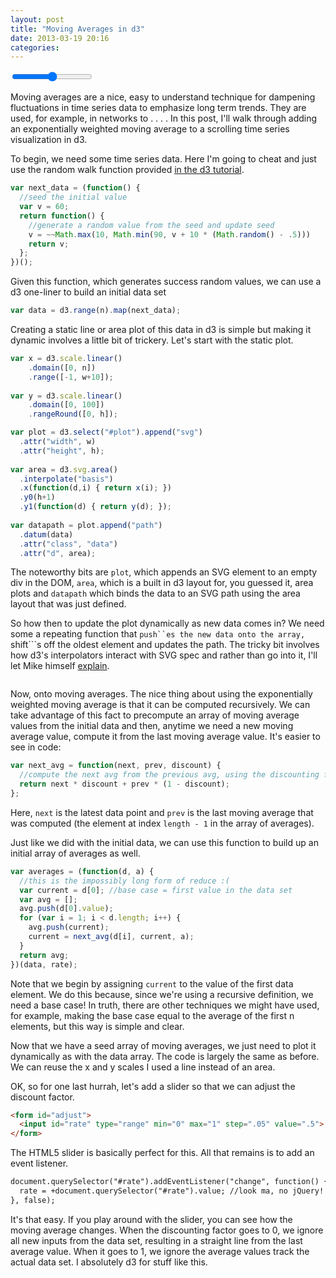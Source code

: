 ```yaml
---
layout: post
title: "Moving Averages in d3"
date: 2013-03-19 20:16
categories: 
---
```

<div id="plot"></div>
<form id="adjust">
  <input id="rate" type="range" min="0" max="1" step=".05" value=".5">
</form>
<script src="http://d3js.org/d3.v3.min.js"></script>
<script type="text/javascript">

var n = 100; //number of data elements
var w = 800; var h = 100; //plot size
var rate = .5; //discounting factor

document.querySelector("#rate").addEventListener("change", function() {
  rate = +document.querySelector("#rate").value; //look ma, no jQuery!
}, false);

var next_data = (function() {
  //generate a random value from a previous value
  var v = 70;
  return function() {
    v = ~~Math.max(10, Math.min(90, v + 10 * (Math.random() - .5)))
    return v;
  };
})();

var data = d3.range(n).map(next_data);

var next_avg = function(next, prev, discount) {
  //compute the next avg from the previous avg, using the discounting factor
  return next * discount + prev * (1 - discount);
};

var averages = (function(d, a) {
  var current = d[0];
  var avg = []; 
  avg.push(d[0].value);
  for (var i = 1; i < d.length; i++) {
    avg.push(current);
    current = next_avg(d[i], current, a);
  }
  return avg;
})(data, rate);

var x = d3.scale.linear()
    .domain([0, n])
    .range([-1, w+10]);
    
var y = d3.scale.linear()
    .domain([0, 100])
    .rangeRound([0, h]);

var plot = d3.select("#plot").append("svg")
  .attr("width", w)
  .attr("height", h);
 
var area = d3.svg.area()
  .interpolate("basis")
  .x(function(d,i) { return x(i); })
  .y0(h+1)
  .y1(function(d) { return y(d); });
  
var datapath = plot.append("path")
  .datum(data)
  .attr("class", "data")
  .attr("d", area);
  
var line = d3.svg.line()
  .interpolate("basis")
  .x(function(d,i) { return x(i); })
  .y(function(d,i) { return y(d); });

var avgpath = plot.append("path")
  .datum(averages)
  .attr("class", "average")
  .attr("d", line);

var tick = function() {
 
  var nd = next_data();
  var na = next_avg(nd, averages[averages.length - 1], rate);
  data.push(nd);
  averages.push(na);
 
  datapath.attr("d", area)
    .attr("transform", null)
    .transition()
    .duration(200)
    .ease("linear")
    .attr("transform", "translate(" + x(-1) + ")");
    
  avgpath.attr("d", line)
    .attr("transform", null)
    .transition()
    .duration(200)
    .ease("linear")
    .attr("transform", "translate(" + x(-1) + ")")
    .each("end", tick);
    
  data.shift();
  averages.shift();
}
  
tick();

</script>
Moving averages are a nice, easy to understand technique for dampening fluctuations in time series data to emphasize long term trends. They are used, for example, in networks to . . . . In this post, I'll walk through adding an exponentially weighted moving average to a scrolling time series visualization in d3.

To begin, we need some time series data. Here I'm going to cheat and just use the random walk function provided [in the d3 tutorial]().

``` javascript
var next_data = (function() {
  //seed the initial value 
  var v = 60;
  return function() {
    //generate a random value from the seed and update seed
    v = ~~Math.max(10, Math.min(90, v + 10 * (Math.random() - .5)))
    return v;
  };
})();
```

Given this function, which generates success random values, we can use a d3 one-liner to build an initial data set

``` javascript
var data = d3.range(n).map(next_data);
```

Creating a static line or area plot of this data in d3 is simple but making it dynamic involves a little bit of trickery. Let's start with the static plot.

``` javascript
var x = d3.scale.linear()
    .domain([0, n])
    .range([-1, w+10]);
    
var y = d3.scale.linear()
    .domain([0, 100])
    .rangeRound([0, h]);

var plot = d3.select("#plot").append("svg")
  .attr("width", w)
  .attr("height", h);
 
var area = d3.svg.area()
  .interpolate("basis")
  .x(function(d,i) { return x(i); })
  .y0(h+1)
  .y1(function(d) { return y(d); });
  
var datapath = plot.append("path")
  .datum(data)
  .attr("class", "data")
  .attr("d", area);
```

The noteworthy bits are ```plot```, which appends an SVG element to an empty div in the DOM, ```area```, which is a built in d3 layout for, you guessed it, area plots and ```datapath``` which binds the data to an SVG path using the area layout that was just defined.

So how then to update the plot dynamically as new data comes in? We need some a repeating function that ```push``es the new data onto the array, ```shift```s off the oldest element and updates the path. The tricky bit involves how d3's interpolators interact with SVG spec and rather than go into it, I'll let Mike himself [explain](http://bost.ocks.org/mike/path/). 

``` javascript

```

Now, onto moving averages. The nice thing about using the exponentially weighted moving average is that it can be computed recursively. We can take advantage of this fact to precompute an array of moving average values from the initial data and then, anytime we need a new moving average value, compute it from the last moving average value. It's easier to see in code:

``` javascript
var next_avg = function(next, prev, discount) {
  //compute the next avg from the previous avg, using the discounting factor
  return next * discount + prev * (1 - discount);
};
```

Here, ```next``` is the latest data point and ```prev``` is the last moving average that was computed (the element at index ```length - 1``` in the array of averages).

Just like we did with the initial data, we can use this function to build up an initial array of averages as well.

``` javascript
var averages = (function(d, a) {
  //this is the impossibly long form of reduce :(
  var current = d[0]; //base case = first value in the data set
  var avg = []; 
  avg.push(d[0].value);
  for (var i = 1; i < d.length; i++) {
    avg.push(current);
    current = next_avg(d[i], current, a);
  }
  return avg;
})(data, rate);
```

Note that we begin by assigning ```current``` to the value of the first data element. We do this because, since we're using a recursive definition, we need a base case! In truth, there are other techniques we might have used, for example, making the base case equal to the average of the first n elements, but this way is simple and clear.

Now that we have a seed array of moving averages, we just need to plot it dynamically as with the data array. The code is largely the same as before. We can reuse the x and y scales I used a line instead of an area.

OK, so for one last hurrah, let's add a slider so that we can adjust the discount factor.

``` html
<form id="adjust">
  <input id="rate" type="range" min="0" max="1" step=".05" value=".5">
</form>
```

The HTML5 slider is basically perfect for this. All that remains is to add an event listener.

``` html
document.querySelector("#rate").addEventListener("change", function() {
  rate = +document.querySelector("#rate").value; //look ma, no jQuery!
}, false);
```

It's that easy. If you play around with the slider, you can see how the moving average changes. When the discounting factor goes to 0, we ignore all new inputs from the data set, resulting in a straight line from the last average value. When it goes to 1, we ignore the average values track the actual data set. I absolutely d3 for stuff like this.